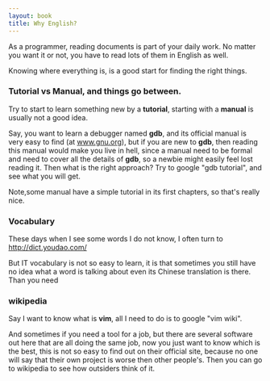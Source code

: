 ```yaml
---
layout: book
title: Why English?
---
```


As a programmer, reading documents is part of your daily work. No matter you
want it or not, you have to read lots of them in English as well. 

Knowing where everything is, is a good start for finding the right things.

### Tutorial vs Manual, and things go between. 

Try to start to learn something new by a __tutorial__, starting with a
__manual__ is usually not a good idea.

Say, you want to learn a debugger named __gdb__, and its official manual
is very easy to find (at www.gnu.org), but if you are new to __gdb__, then reading
this manual would make you live in hell, since a manual need to be formal
and need to cover all the details of __gdb__, so a newbie might easily feel
lost reading it. Then what is the right approach? Try to google "gdb
tutorial", and see what you will get.

Note,some manual have a simple tutorial in its first chapters, so that's
really nice.



### Vocabulary

These days when I see some words I do not know, I often turn to 
<http://dict.youdao.com/>

But IT vocabulary is not so easy to learn, it is that sometimes you still have
no idea what a word is talking about even its Chinese translation is there.
Than you need  

### wikipedia

Say I want to know what is __vim__, all I need to do is to google "vim wiki".

And sometimes if you need a tool for a job, but there are several software out
here that are all doing the same job, now you just want to know which is the
best, this is not so easy to find out on their official site, because no one
will say that their own project is worse then other people's. Then you can go
to wikipedia to see how outsiders think of it.
